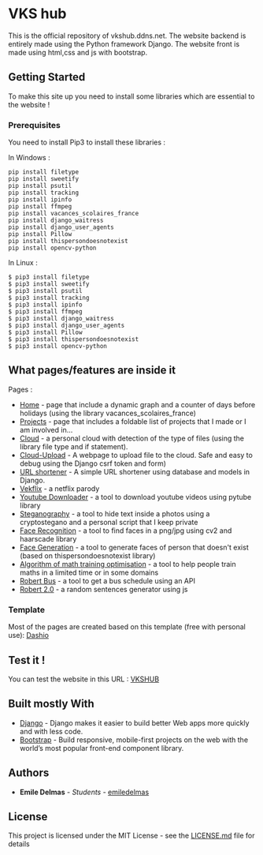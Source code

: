 # VKS hub

This is the official repository of vkshub.ddns.net.
The website backend is entirely made using the Python framework Django.
The website front is made using html,css and js with bootstrap.

## Getting Started

To make this site up you need to install some libraries which are essential to the website ! 

### Prerequisites

You need to install Pip3 to install these libraries : 

In Windows :
```
pip install filetype
pip install sweetify
pip install psutil
pip install tracking
pip install ipinfo
pip install ffmpeg
pip install vacances_scolaires_france
pip install django_waitress
pip install django_user_agents
pip install Pillow
pip install thispersondoesnotexist
pip install opencv-python
```
In Linux :
```
$ pip3 install filetype
$ pip3 install sweetify
$ pip3 install psutil
$ pip3 install tracking
$ pip3 install ipinfo
$ pip3 install ffmpeg
$ pip3 install django_waitress
$ pip3 install django_user_agents
$ pip3 install Pillow
$ pip3 install thispersondoesnotexist
$ pip3 install opencv-python
```

## What pages/features are inside it

Pages : 
* [Home](http://vkshub.ddns.net) - page that include a dynamic graph and a counter of days before holidays (using the library vacances_scolaires_france)
* [Projects](http://vkshub.ddns.net/projects) - page that includes a foldable list of projects that I made or I am involved in...
* [Cloud](http://vkshub.ddns.net/cloud) - a personal cloud with detection of the type of files (using the library file type and if statement). 
* [Cloud-Upload](http://vkshub.ddns.net/upload) - A webpage to upload file to the cloud. Safe and easy to debug using the Django csrf token and form)
* [URL shortener](http://vkshub.ddns.net/short) - A simple URL shortener using database and models in Django.
* [Vekflix](http://vkshub.ddns.net/vekflix) - a netflix parody
* [Youtube Downloader](http://vkshub.ddns.net/ytb) - a tool to download youtube videos using pytube library
* [Steganography](http://vkshub.ddns.net/steganography) - a tool to hide text inside a photos using a cryptostegano and a personal script that I keep private
* [Face Recognition](http://vkshub.ddns.net/face_recognition) - a tool to find faces in a png/jpg using cv2 and haarscade library
* [Face Generation](http://vkshub.ddns.net/thispersondoesnotexist) - a tool to generate faces of person that doesn't exist (based on thispersondoesnotexist library)
* [Algorithm of math training optimisation](http://vkshub.ddns.net/bac_maths) - a tool to help people train maths in a limited time or in some domains 
* [Robert Bus](http://vkshub.ddns.net/bus) - a tool to get a bus schedule using an API
* [Robert 2.0](http://vkshub.ddns.net/robert) - a random sentences generator using js




### Template

Most of the pages are created based on this template (free with personal use):
[Dashio](https://templatemag.com/dashio-bootstrap-admin-template/)

## Test it !

You can test the website in this URL : [VKSHUB](https://vkshub.ddns.net)

## Built mostly With

* [Django](https://www.djangoproject.com/) - Django makes it easier to build better Web apps more quickly and with less code.
* [Bootstrap](https://getbootstrap.com/) - Build responsive, mobile-first projects on the web with the world’s most popular front-end component library. 

## Authors

* **Emile Delmas** - *Students* - [emiledelmas](https://github.com/emiledelmas)

## License

This project is licensed under the MIT License - see the [LICENSE.md](LICENSE.md) file for details


